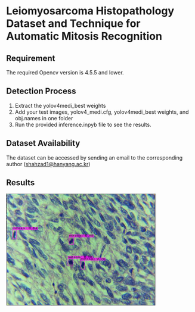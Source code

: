# Leiomyosarcoma Histopathology Dataset and Technique for Automatic Mitosis Recognition
## Requirement 
The required Opencv version is 4.5.5 and lower.
## Detection Process 
1. Extract the yolov4medi_best weights
2. Add your test images, yolov4_medi.cfg, yolov4medi_best weights, and obj.names in one folder
3. Run the provided inference.inpyb file to see the results.
## Dataset Availability

The dataset can be accessed by sending an email to the corresponding author (shahzad1@hanyang.ac.kr)

## Results

<img src="https://github.com/sharjeelanjum/Leiomoiosarcoma_mitosis/blob/main/testimage3.PNG" width="400" />
